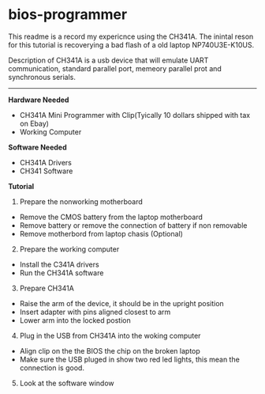 # bios-programmer
This readme is a record my expericnce using the CH341A.
The inintal reson for this tutorial is recoverying a bad flash of a old laptop NP740U3E-K10US.

Description of CH341A is a usb device that will emulate UART communication, standard parallel port, memeory parallel prot and synchronous serials.

------------

**Hardware Needed**
- CH341A Mini Programmer with Clip(Tyically 10 dollars shipped with tax on Ebay)
- Working Computer

**Software Needed**
- CH341A Drivers
- CH341 Software

**Tutorial**
1. Prepare the nonworking motherboard
- Remove the CMOS battery from the laptop motherboard
- Remove battery or remove the connection of battery if non removable
- Remove motherbord from laptop chasis (Optional)

2. Prepare the working computer
- Install the C341A drivers
- Run the CH341A software

3. Prepare CH341A
- Raise the arm of the device, it should be in the upright position
- Insert adapter with pins aligned closest to arm
- Lower arm into the locked postion

4. Plug in the USB from CH341A into the woking computer
- Align clip on the the BIOS the chip on the broken laptop
- Make sure the USB pluged in show two red led lights, this mean the connection is good.

5.  Look at the software window
